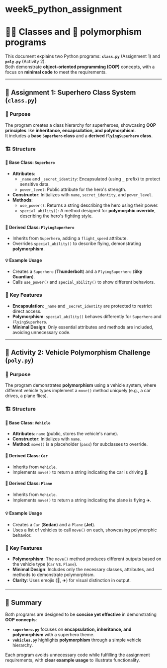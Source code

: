 # week5_python_assignment
# 🦸‍♂️ Classes and 🚗 polymorphism programs

This document explains two Python programs: **`class.py`** (Assignment 1) and **`poly.py`** (Activity 2).  
Both demonstrate **object-oriented programming (OOP)** concepts, with a focus on **minimal code** to meet the requirements.

---

## 📘 Assignment 1: Superhero Class System (`class.py`)

### 🎯 Purpose
The program creates a class hierarchy for superheroes, showcasing **OOP principles** like **inheritance, encapsulation, and polymorphism**.  
It includes a **base `Superhero` class** and a **derived `FlyingSuperhero` class**.

### 🏗️ Structure

#### 🔹 Base Class: `Superhero`
- **Attributes**:
  - `_name` and `_secret_identity`: Encapsulated (using `_` prefix) to protect sensitive data.
  - `power_level`: Public attribute for the hero's strength.
- **Constructor**: Initializes with `name`, `secret_identity`, and `power_level`.
- **Methods**:
  - `use_power()`: Returns a string describing the hero using their power.
  - `special_ability()`: A method designed for **polymorphic override**, describing the hero's fighting style.

#### 🔹 Derived Class: `FlyingSuperhero`
- Inherits from `Superhero`, adding a `flight_speed` attribute.
- Overrides `special_ability()` to describe flying, demonstrating **polymorphism**.

#### 💡 Example Usage
- Creates a `Superhero` (**Thunderbolt**) and a `FlyingSuperhero` (**Sky Guardian**).
- Calls `use_power()` and `special_ability()` to show different behaviors.

### 🌟 Key Features
- **Encapsulation**: `_name` and `_secret_identity` are protected to restrict direct access.
- **Polymorphism**: `special_ability()` behaves differently for `Superhero` and `FlyingSuperhero`.
- **Minimal Design**: Only essential attributes and methods are included, avoiding unnecessary code.

---

## 🚀 Activity 2: Vehicle Polymorphism Challenge (`poly.py`)

### 🎯 Purpose
The program demonstrates **polymorphism** using a vehicle system, where different vehicle types implement a `move()` method uniquely (e.g., a car drives, a plane flies).

### 🏗️ Structure

#### 🔹 Base Class: `Vehicle`
- **Attributes**: `name` (public, stores the vehicle's name).
- **Constructor**: Initializes with `name`.
- **Method**: `move()` is a placeholder (`pass`) for subclasses to override.

#### 🔹 Derived Class: `Car`
- Inherits from `Vehicle`.
- Implements `move()` to return a string indicating the car is driving 🚗.

#### 🔹 Derived Class: `Plane`
- Inherits from `Vehicle`.
- Implements `move()` to return a string indicating the plane is flying ✈️.

#### 💡 Example Usage
- Creates a `Car` (**Sedan**) and a `Plane` (**Jet**).
- Uses a list of vehicles to call `move()` on each, showcasing polymorphic behavior.

### 🌟 Key Features
- **Polymorphism**: The `move()` method produces different outputs based on the vehicle type (`Car` vs. `Plane`).
- **Minimal Design**: Includes only the necessary classes, attributes, and methods to demonstrate polymorphism.
- **Clarity**: Uses emojis (🚗, ✈️) for visual distinction in output.

---

## 📌 Summary
Both programs are designed to be **concise yet effective** in demonstrating **OOP concepts**:

- **`superhero.py`** focuses on **encapsulation, inheritance, and polymorphism** with a superhero theme.  
- **`vehicles.py`** highlights **polymorphism** through a simple vehicle hierarchy.  

Each program avoids unnecessary code while fulfilling the assignment requirements, with **clear example usage** to illustrate functionality.

